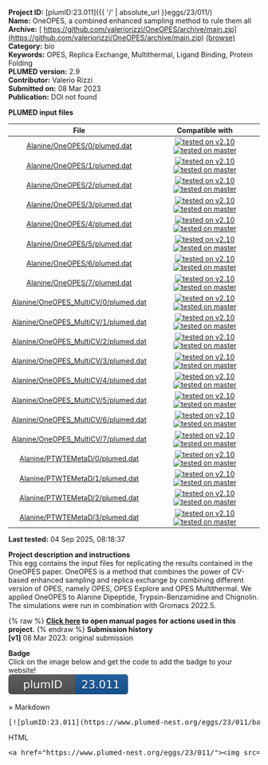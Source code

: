 **Project ID:** [plumID:23.011]({{ '/' | absolute_url }}eggs/23/011/)  
**Name:**  OneOPES, a combined enhanced sampling method to rule them all  
**Archive:** [ https://github.com/valeriorizzi/OneOPES/archive/main.zip](https://github.com/valeriorizzi/OneOPES/archive/main.zip) [(browse)](https://github.com/valeriorizzi/OneOPES/tree/main)  
**Category:**  bio  
**Keywords:**  OPES, Replica Exchange, Multithermal, Ligand Binding, Protein Folding  
**PLUMED version:**  2.9  
**Contributor:**  Valerio Rizzi  
**Submitted on:** 08 Mar 2023  
**Publication:** DOI not found  
  
**PLUMED input files**  
  
| File     | Compatible with |  
|:--------:|:--------:|  
| [Alanine/OneOPES/0/plumed.dat](./data/Alanine/OneOPES/0/plumed.dat.md) |  [![tested on v2.10](https://img.shields.io/badge/v2.10-passing-green.svg)](data/Alanine/OneOPES/0/plumed.dat.plumed.stderr) [![tested on master](https://img.shields.io/badge/master-passing-green.svg)](data/Alanine/OneOPES/0/plumed.dat.plumed_master.stderr) |  
| [Alanine/OneOPES/1/plumed.dat](./data/Alanine/OneOPES/1/plumed.dat.md) |  [![tested on v2.10](https://img.shields.io/badge/v2.10-passing-green.svg)](data/Alanine/OneOPES/1/plumed.dat.plumed.stderr) [![tested on master](https://img.shields.io/badge/master-passing-green.svg)](data/Alanine/OneOPES/1/plumed.dat.plumed_master.stderr) |  
| [Alanine/OneOPES/2/plumed.dat](./data/Alanine/OneOPES/2/plumed.dat.md) |  [![tested on v2.10](https://img.shields.io/badge/v2.10-passing-green.svg)](data/Alanine/OneOPES/2/plumed.dat.plumed.stderr) [![tested on master](https://img.shields.io/badge/master-passing-green.svg)](data/Alanine/OneOPES/2/plumed.dat.plumed_master.stderr) |  
| [Alanine/OneOPES/3/plumed.dat](./data/Alanine/OneOPES/3/plumed.dat.md) |  [![tested on v2.10](https://img.shields.io/badge/v2.10-passing-green.svg)](data/Alanine/OneOPES/3/plumed.dat.plumed.stderr) [![tested on master](https://img.shields.io/badge/master-passing-green.svg)](data/Alanine/OneOPES/3/plumed.dat.plumed_master.stderr) |  
| [Alanine/OneOPES/4/plumed.dat](./data/Alanine/OneOPES/4/plumed.dat.md) |  [![tested on v2.10](https://img.shields.io/badge/v2.10-passing-green.svg)](data/Alanine/OneOPES/4/plumed.dat.plumed.stderr) [![tested on master](https://img.shields.io/badge/master-passing-green.svg)](data/Alanine/OneOPES/4/plumed.dat.plumed_master.stderr) |  
| [Alanine/OneOPES/5/plumed.dat](./data/Alanine/OneOPES/5/plumed.dat.md) |  [![tested on v2.10](https://img.shields.io/badge/v2.10-passing-green.svg)](data/Alanine/OneOPES/5/plumed.dat.plumed.stderr) [![tested on master](https://img.shields.io/badge/master-passing-green.svg)](data/Alanine/OneOPES/5/plumed.dat.plumed_master.stderr) |  
| [Alanine/OneOPES/6/plumed.dat](./data/Alanine/OneOPES/6/plumed.dat.md) |  [![tested on v2.10](https://img.shields.io/badge/v2.10-passing-green.svg)](data/Alanine/OneOPES/6/plumed.dat.plumed.stderr) [![tested on master](https://img.shields.io/badge/master-passing-green.svg)](data/Alanine/OneOPES/6/plumed.dat.plumed_master.stderr) |  
| [Alanine/OneOPES/7/plumed.dat](./data/Alanine/OneOPES/7/plumed.dat.md) |  [![tested on v2.10](https://img.shields.io/badge/v2.10-passing-green.svg)](data/Alanine/OneOPES/7/plumed.dat.plumed.stderr) [![tested on master](https://img.shields.io/badge/master-passing-green.svg)](data/Alanine/OneOPES/7/plumed.dat.plumed_master.stderr) |  
| [Alanine/OneOPES_MultiCV/0/plumed.dat](./data/Alanine/OneOPES_MultiCV/0/plumed.dat.md) |  [![tested on v2.10](https://img.shields.io/badge/v2.10-passing-green.svg)](data/Alanine/OneOPES_MultiCV/0/plumed.dat.plumed.stderr) [![tested on master](https://img.shields.io/badge/master-passing-green.svg)](data/Alanine/OneOPES_MultiCV/0/plumed.dat.plumed_master.stderr) |  
| [Alanine/OneOPES_MultiCV/1/plumed.dat](./data/Alanine/OneOPES_MultiCV/1/plumed.dat.md) |  [![tested on v2.10](https://img.shields.io/badge/v2.10-passing-green.svg)](data/Alanine/OneOPES_MultiCV/1/plumed.dat.plumed.stderr) [![tested on master](https://img.shields.io/badge/master-passing-green.svg)](data/Alanine/OneOPES_MultiCV/1/plumed.dat.plumed_master.stderr) |  
| [Alanine/OneOPES_MultiCV/2/plumed.dat](./data/Alanine/OneOPES_MultiCV/2/plumed.dat.md) |  [![tested on v2.10](https://img.shields.io/badge/v2.10-passing-green.svg)](data/Alanine/OneOPES_MultiCV/2/plumed.dat.plumed.stderr) [![tested on master](https://img.shields.io/badge/master-passing-green.svg)](data/Alanine/OneOPES_MultiCV/2/plumed.dat.plumed_master.stderr) |  
| [Alanine/OneOPES_MultiCV/3/plumed.dat](./data/Alanine/OneOPES_MultiCV/3/plumed.dat.md) |  [![tested on v2.10](https://img.shields.io/badge/v2.10-passing-green.svg)](data/Alanine/OneOPES_MultiCV/3/plumed.dat.plumed.stderr) [![tested on master](https://img.shields.io/badge/master-passing-green.svg)](data/Alanine/OneOPES_MultiCV/3/plumed.dat.plumed_master.stderr) |  
| [Alanine/OneOPES_MultiCV/4/plumed.dat](./data/Alanine/OneOPES_MultiCV/4/plumed.dat.md) |  [![tested on v2.10](https://img.shields.io/badge/v2.10-passing-green.svg)](data/Alanine/OneOPES_MultiCV/4/plumed.dat.plumed.stderr) [![tested on master](https://img.shields.io/badge/master-passing-green.svg)](data/Alanine/OneOPES_MultiCV/4/plumed.dat.plumed_master.stderr) |  
| [Alanine/OneOPES_MultiCV/5/plumed.dat](./data/Alanine/OneOPES_MultiCV/5/plumed.dat.md) |  [![tested on v2.10](https://img.shields.io/badge/v2.10-passing-green.svg)](data/Alanine/OneOPES_MultiCV/5/plumed.dat.plumed.stderr) [![tested on master](https://img.shields.io/badge/master-passing-green.svg)](data/Alanine/OneOPES_MultiCV/5/plumed.dat.plumed_master.stderr) |  
| [Alanine/OneOPES_MultiCV/6/plumed.dat](./data/Alanine/OneOPES_MultiCV/6/plumed.dat.md) |  [![tested on v2.10](https://img.shields.io/badge/v2.10-passing-green.svg)](data/Alanine/OneOPES_MultiCV/6/plumed.dat.plumed.stderr) [![tested on master](https://img.shields.io/badge/master-passing-green.svg)](data/Alanine/OneOPES_MultiCV/6/plumed.dat.plumed_master.stderr) |  
| [Alanine/OneOPES_MultiCV/7/plumed.dat](./data/Alanine/OneOPES_MultiCV/7/plumed.dat.md) |  [![tested on v2.10](https://img.shields.io/badge/v2.10-passing-green.svg)](data/Alanine/OneOPES_MultiCV/7/plumed.dat.plumed.stderr) [![tested on master](https://img.shields.io/badge/master-passing-green.svg)](data/Alanine/OneOPES_MultiCV/7/plumed.dat.plumed_master.stderr) |  
| [Alanine/PTWTEMetaD/0/plumed.dat](./data/Alanine/PTWTEMetaD/0/plumed.dat.md) |  [![tested on v2.10](https://img.shields.io/badge/v2.10-passing-green.svg)](data/Alanine/PTWTEMetaD/0/plumed.dat.plumed.stderr) [![tested on master](https://img.shields.io/badge/master-passing-green.svg)](data/Alanine/PTWTEMetaD/0/plumed.dat.plumed_master.stderr) |  
| [Alanine/PTWTEMetaD/1/plumed.dat](./data/Alanine/PTWTEMetaD/1/plumed.dat.md) |  [![tested on v2.10](https://img.shields.io/badge/v2.10-passing-green.svg)](data/Alanine/PTWTEMetaD/1/plumed.dat.plumed.stderr) [![tested on master](https://img.shields.io/badge/master-passing-green.svg)](data/Alanine/PTWTEMetaD/1/plumed.dat.plumed_master.stderr) |  
| [Alanine/PTWTEMetaD/2/plumed.dat](./data/Alanine/PTWTEMetaD/2/plumed.dat.md) |  [![tested on v2.10](https://img.shields.io/badge/v2.10-passing-green.svg)](data/Alanine/PTWTEMetaD/2/plumed.dat.plumed.stderr) [![tested on master](https://img.shields.io/badge/master-passing-green.svg)](data/Alanine/PTWTEMetaD/2/plumed.dat.plumed_master.stderr) |  
| [Alanine/PTWTEMetaD/3/plumed.dat](./data/Alanine/PTWTEMetaD/3/plumed.dat.md) |  [![tested on v2.10](https://img.shields.io/badge/v2.10-passing-green.svg)](data/Alanine/PTWTEMetaD/3/plumed.dat.plumed.stderr) [![tested on master](https://img.shields.io/badge/master-passing-green.svg)](data/Alanine/PTWTEMetaD/3/plumed.dat.plumed_master.stderr) |  
  
**Last tested:**  04 Sep 2025, 08:18:37
  
**Project description and instructions**  
This egg contains the input files for replicating the results contained in the OneOPES paper. OneOPES is a method that combines the power of CV-based enhanced sampling and replica exchange by combining different version of OPES, namely OPES, OPES Explore and OPES Multithermal. We applied OneOPES to Alanine Dipeptide, Trypsin-Benzamidine and Chignolin. The simulations were run in combination with Gromacs 2022.5.
  
{% raw %}
<b><a href="https://www.plumed.org/doc-master/user-doc/html/actionlist/?actions=ENDPLUMED,OPES_METAD_EXPLORE,OPES_EXPANDED,MOLINFO,TORSION,ENERGY,DISTANCE,ECV_MULTITHERMAL,METAD,PRINT" target="_blank">Click here</a> to open manual pages for actions used in this project.</b>
{% endraw %}
**Submission history**  
**[v1]** 08 Mar 2023: original submission  
  
**Badge**  
Click on the image below and get the code to add the badge to your website!  
<img src="./badge.svg" alt="plumeDnest:23.011" id="myBtn" class="badge">
<div id="myModal" class="modal">
  <div class="modal-content">
    <span class="close">&times;</span>
    Markdown<pre>[![plumID:23.011](https://www.plumed-nest.org/eggs/23/011/badge.svg)](https://www.plumed-nest.org/eggs/23/011/)</pre>
    HTML<pre>&lt;a href="https://www.plumed-nest.org/eggs/23/011/"&gt;&lt;img src="https://www.plumed-nest.org/eggs/23/011/badge.svg" alt="plumID:23.011"&gt;&lt;/a&gt;</pre>
  </div>
</div>
